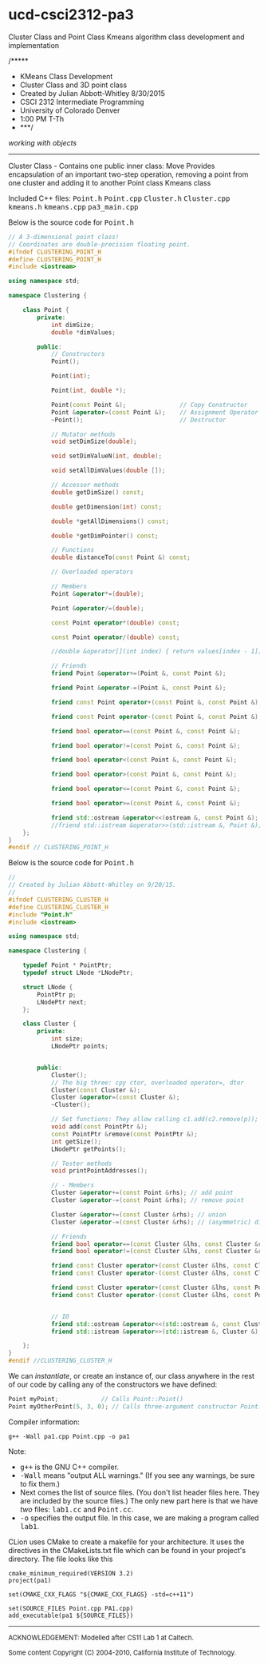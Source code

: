 # ucd-csci2312-pa3
Cluster Class and Point Class
Kmeans algorithm class development and implementation


/*****
 * KMeans Class Development
 * Cluster Class and 3D point class
 * Created by Julian Abbott-Whitley 8/30/2015
 * CSCI 2312 Intermediate Programming
 * University of Colorado Denver
 * 1:00 PM T-Th
 * ***/

_working with objects_

* * *

Cluster Class
    - Contains one public inner class: Move
    Provides encapsulation of an important two-step operation, removing a point from one cluster and adding it to another 
Point class
Kmeans class
 

Included C++ files:
<tt>Point.h</tt>
<tt>Point.cpp</tt>
<tt>Cluster.h</tt>
<tt>Cluster.cpp</tt>
<tt>kmeans.h</tt>
<tt>kmeans.cpp</tt>
<tt>pa3_main.cpp</tt>

Below is the source code for <tt>Point.h</tt>

```c++
// A 3-dimensional point class!
// Coordinates are double-precision floating point.
#ifndef CLUSTERING_POINT_H
#define CLUSTERING_POINT_H
#include <iostream>

using namespace std;

namespace Clustering {

    class Point {
        private:
            int dimSize;
            double *dimValues;

        public:
            // Constructors
            Point();

            Point(int);

            Point(int, double *);

            Point(const Point &);               // Copy Constructor
            Point &operator=(const Point &);    // Assignment Operator
            ~Point();                           // Destructor

            // Mutator methods
            void setDimSize(double);

            void setDimValueN(int, double);

            void setAllDimValues(double []);

            // Accessor methods
            double getDimSize() const;

            double getDimension(int) const;

            double *getAllDimensions() const;

            double *getDimPointer() const;

            // Functions
            double distanceTo(const Point &) const;

            // Overloaded operators

            // Members
            Point &operator*=(double);

            Point &operator/=(double);

            const Point operator*(double) const;

            const Point operator/(double) const;

            //double &operator[](int index) { return values[index - 1]; } // TODO out-of-bds?

            // Friends
            friend Point &operator+=(Point &, const Point &);

            friend Point &operator-=(Point &, const Point &);

            friend const Point operator+(const Point &, const Point &);

            friend const Point operator-(const Point &, const Point &);

            friend bool operator==(const Point &, const Point &);

            friend bool operator!=(const Point &, const Point &);

            friend bool operator<(const Point &, const Point &);

            friend bool operator>(const Point &, const Point &);

            friend bool operator<=(const Point &, const Point &);

            friend bool operator>=(const Point &, const Point &);

            friend std::ostream &operator<<(ostream &, const Point &);
            //friend std::istream &operator>>(std::istream &, Point &);
    };
}
#endif // CLUSTERING_POINT_H
```
Below is the source code for <tt>Point.h</tt>

```c++
//
// Created by Julian Abbott-Whitley on 9/20/15.
//
#ifndef CLUSTERING_CLUSTER_H
#define CLUSTERING_CLUSTER_H
#include "Point.h"
#include <iostream>

using namespace std;

namespace Clustering {

    typedef Point * PointPtr;
    typedef struct LNode *LNodePtr;

    struct LNode {
        PointPtr p;
        LNodePtr next;
    };

    class Cluster {
        private:
            int size;
            LNodePtr points;


        public:
            Cluster();
            // The big three: cpy ctor, overloaded operator=, dtor
            Cluster(const Cluster &);
            Cluster &operator=(const Cluster &);
            ~Cluster();

            // Set functions: They allow calling c1.add(c2.remove(p));
            void add(const PointPtr &);
            const PointPtr &remove(const PointPtr &);
            int getSize();
            LNodePtr getPoints();

            // Tester methods
            void printPointAddresses();

            // - Members
            Cluster &operator+=(const Point &rhs); // add point
            Cluster &operator-=(const Point &rhs); // remove point

            Cluster &operator+=(const Cluster &rhs); // union
            Cluster &operator-=(const Cluster &rhs); // (asymmetric) difference

            // Friends
            friend bool operator==(const Cluster &lhs, const Cluster &rhs);
            friend bool operator!=(const Cluster &lhs, const Cluster &rhs);

            friend const Cluster operator+(const Cluster &lhs, const Cluster &rhs);
            friend const Cluster operator-(const Cluster &lhs, const Cluster &rhs);

            friend const Cluster operator+(const Cluster &lhs, const PointPtr &rhs);
            friend const Cluster operator-(const Cluster &lhs, const PointPtr &rhs);


            // IO
            friend std::ostream &operator<<(std::ostream &, const Cluster &);
            friend std::istream &operator>>(std::istream &, Cluster &);

    };
}
#endif //CLUSTERING_CLUSTER_H
```


We can _instantiate_, or create an instance of, our class anywhere in the rest of our code by calling any of the constructors we have defined:

```c++ 
Point myPoint;            // Calls Point::Point()
Point myOtherPoint(5, 3, 0); // Calls three-argument constructor Point::Point(double, double, double)
```

Compiler information:

```
g++ -Wall pa1.cpp Point.cpp -o pa1
```

Note:
*   <tt>g++</tt> is the GNU C++ compiler.
*   <tt>-Wall</tt> means "output ALL warnings." (If you see any warnings, be sure to fix them.)
*   Next comes the list of source files. (You don't list header files here. They are included by the source files.) The only new part here is that we have _two_ files: <tt>lab1.cc</tt> and <tt>Point.cc</tt>.
*   <tt>-o</tt> specifies the output file. In this case, we are making a program called <tt>lab1</tt>.

CLion uses CMake to create a makefile for your architecture. It uses the directives in the CMakeLists.txt file which can be found in your project's directory. The file looks like this

```
cmake_minimum_required(VERSION 3.2)
project(pa1)

set(CMAKE_CXX_FLAGS "${CMAKE_CXX_FLAGS} -std=c++11")

set(SOURCE_FILES Point.cpp PA1.cpp)
add_executable(pa1 ${SOURCE_FILES})
```

* * *

<font size="-1">ACKNOWLEDGEMENT: Modelled after CS11 Lab 1 at Caltech.</font>

<font size="-1">Some content Copyright (C) 2004-2010, California Institute of Technology.</font>
